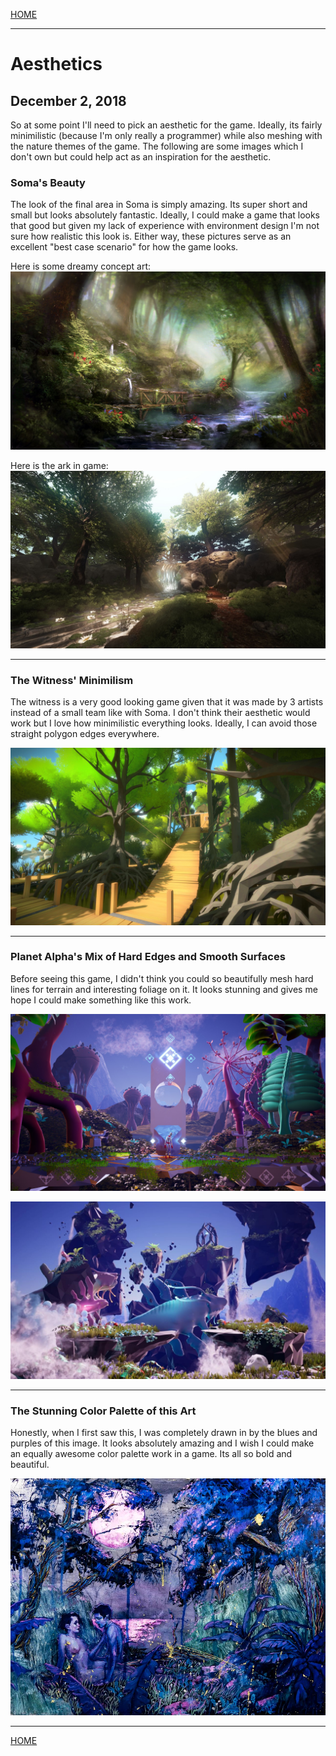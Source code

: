 
[HOME](https://avijr.com)

---

# Aesthetics
## December 2, 2018

So at some point I'll need to pick an aesthetic for the game. Ideally, its fairly minimilistic (because I'm only really a programmer) while also meshing with the nature themes of the game. The following are some images which I don't own but could help act as an inspiration for the aesthetic.

### Soma's Beauty

The look of the final area in Soma is simply amazing. Its super short and small but looks absolutely fantastic. Ideally, I could make a game that looks that good but given my lack of experience with environment design I'm not sure how realistic this look is. Either way, these pictures serve as an excellent "best case scenario" for how the game looks.

Here is some dreamy concept art:
![Image](/images/soma_ark.jpg)

Here is the ark in game:
![Image](/images/soma_ark_ingame.jpg)

---

### The Witness' Minimilism

The witness is a very good looking game given that it was made by 3 artists instead of a small team like with Soma. I don't think their aesthetic would work but I love how minimilistic everything looks. Ideally, I can avoid those straight polygon edges everywhere.

![Image](/images/witness_forest.jpg)

---

### Planet Alpha's Mix of Hard Edges and Smooth Surfaces

Before seeing this game, I didn't think you could so beautifully mesh hard lines for terrain and interesting foliage on it. It looks stunning and gives me hope I could make something like this work.

![Image](/images/planet_alpha_1.jpg)

![Image](/images/planet_alpha_2.jpg)

---

### The Stunning Color Palette of this Art

Honestly, when I first saw this, I was completely drawn in by the blues and purples of this image. It looks absolutely amazing and I wish I could make an equally awesome color palette work in a game. Its all so bold and beautiful.

![Image](/images/pink_moon.jpg)

---

[HOME](https://avijr.com)
